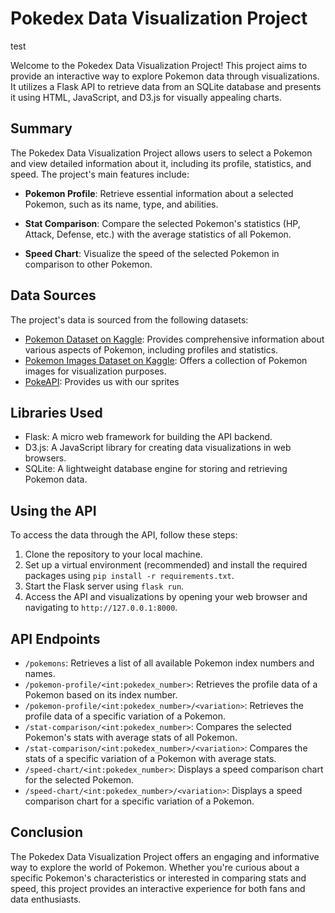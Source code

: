 # Pokedex Data Visualization Project

test

Welcome to the Pokedex Data Visualization Project! This project aims to provide an interactive way to explore Pokemon data through visualizations. It utilizes a Flask API to retrieve data from an SQLite database and presents it using HTML, JavaScript, and D3.js for visually appealing charts.

## Summary

The Pokedex Data Visualization Project allows users to select a Pokemon and view detailed information about it, including its profile, statistics, and speed. The project's main features include:

- **Pokemon Profile**: Retrieve essential information about a selected Pokemon, such as its name, type, and abilities.

- **Stat Comparison**: Compare the selected Pokemon's statistics (HP, Attack, Defense, etc.) with the average statistics of all Pokemon.

- **Speed Chart**: Visualize the speed of the selected Pokemon in comparison to other Pokemon.

## Data Sources

The project's data is sourced from the following datasets:

- [Pokemon Dataset on Kaggle](https://www.kaggle.com/rounakbanik/pokemon): Provides comprehensive information about various aspects of Pokemon, including profiles and statistics.
- [Pokemon Images Dataset on Kaggle](https://www.kaggle.com/datasets/kvpratama/pokemon-images-dataset): Offers a collection of Pokemon images for visualization purposes.
- [PokeAPI](https://pokeapi.co/): Provides us with our sprites

## Libraries Used

- Flask: A micro web framework for building the API backend.
- D3.js: A JavaScript library for creating data visualizations in web browsers.
- SQLite: A lightweight database engine for storing and retrieving Pokemon data.

## Using the API

To access the data through the API, follow these steps:

1. Clone the repository to your local machine.
2. Set up a virtual environment (recommended) and install the required packages using `pip install -r requirements.txt`.
3. Start the Flask server using `flask run`.
4. Access the API and visualizations by opening your web browser and navigating to `http://127.0.0.1:8000`.

## API Endpoints

- `/pokemons`: Retrieves a list of all available Pokemon index numbers and names.
- `/pokemon-profile/<int:pokedex_number>`: Retrieves the profile data of a Pokemon based on its index number.
- `/pokemon-profile/<int:pokedex_number>/<variation>`: Retrieves the profile data of a specific variation of a Pokemon.
- `/stat-comparison/<int:pokedex_number>`: Compares the selected Pokemon's stats with average stats of all Pokemon.
- `/stat-comparison/<int:pokedex_number>/<variation>`: Compares the stats of a specific variation of a Pokemon with average stats.
- `/speed-chart/<int:pokedex_number>`: Displays a speed comparison chart for the selected Pokemon.
- `/speed-chart/<int:pokedex_number>/<variation>`: Displays a speed comparison chart for a specific variation of a Pokemon.

## Conclusion

The Pokedex Data Visualization Project offers an engaging and informative way to explore the world of Pokemon. Whether you're curious about a specific Pokemon's characteristics or interested in comparing stats and speed, this project provides an interactive experience for both fans and data enthusiasts.
